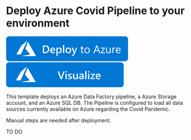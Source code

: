 # Deploy Azure Covid Pipeline to your environment
[![Deploy To Azure](https://raw.githubusercontent.com/Azure/azure-quickstart-templates/master/1-CONTRIBUTION-GUIDE/images/deploytoazure.svg?sanitize=true)](https://portal.azure.com/#create/Microsoft.Template/uri/https%3A%2F%2Fraw.github.com%2FCkarst%2FArmtest%2Fblob%2Fmaster%2Fazuredeploy.json)  [![Visualize](https://raw.githubusercontent.com/Azure/azure-quickstart-templates/master/1-CONTRIBUTION-GUIDE/images/visualizebutton.svg?sanitize=true)](http://armviz.io/#/?load=https%3A%2F%2Fraw.github.com%2FCkarst%2FArmtest%2Fblob%2Fmaster%2Fazuredeploy.json)

This template deploys an Azure Data Factory pipeline, a Azure Storage account, and an Azure SQL DB. 
The Pipeline is configured to load all data sources currently available on Azure regarding the Covid Pandemic. 

Manual steps are needed after deployment. 

TO DO

